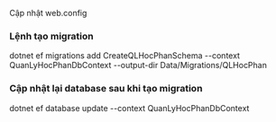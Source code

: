 Cập nhật web.config

<add name="DefaultConnection" connectionString="Data Source=ADMIN\SQLEXPRESS01;Initial Catalog=Project_23TH0003;Integrated Security=True" providerName="System.Data.SqlClient" />

<add name="Project_23TH0003Entities" connectionString="metadata=res://*/Models.Model_23TH0003.csdl|res://*/Models.Model_23TH0003.ssdl|res://*/Models.Model_23TH0003.msl;
	 provider=System.Data.SqlClient;provider connection string=&quot;data source=ADMIN\SQLEXPRESS01;initial catalog=Project_23TH0003;integrated security=True;encrypt=False;MultipleActiveResultSets=True;App=EntityFramework&quot;" providerName="System.Data.EntityClient" />

<h3>Lệnh tạo migration</h3>
<p>dotnet ef migrations add CreateQLHocPhanSchema --context QuanLyHocPhanDbContext --output-dir Data/Migrations/QLHocPhan</p>
<h3>Cập nhật lại database sau khi tạo migration</h3>
<p>dotnet ef database update --context QuanLyHocPhanDbContext
</p>
